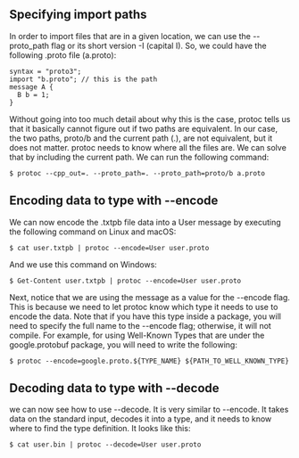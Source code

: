 Specifying import paths
---

In order to import files that are in a given location, we can use the --proto_path flag or its short version -I (capital I). So, we could have the following .proto file (a.proto):

```
syntax = "proto3";
import "b.proto"; // this is the path
message A {
  B b = 1;
}
```

Without going into too much detail about why this is the case, protoc tells us that it basically cannot figure out if two paths are equivalent. In our case, the two paths, proto/b and the current path (.), are not equivalent, but it does not matter. protoc needs to know where all the files are. We can solve that by including the current path. We can run the following command:
```
$ protoc --cpp_out=. --proto_path=. --proto_path=proto/b a.proto
```

Encoding data to type with --encode
---

We can now encode the .txtpb file data into a User message by executing the following command on Linux and macOS:

```
$ cat user.txtpb | protoc --encode=User user.proto
```
And we use this command on Windows:
```
$ Get-Content user.txtpb | protoc --encode=User user.proto
```

Next, notice that we are using the message as a value for the --encode flag. 
This is because we need to let protoc know which type it needs to use to encode the data.
Note that if you have this type inside a package, you will need to specify the full name to the --encode flag; 
otherwise, it will not compile. For example, for using Well-Known Types that are under the google.protobuf package,
you will need to write the following:
```
$ protoc --encode=google.proto.${TYPE_NAME} ${PATH_TO_WELL_KNOWN_TYPE}
```

Decoding data to type with --decode
---

we can now see how to use --decode. It is very similar to --encode. It takes data on the standard input, decodes it into a type, and it needs to know where to find the type definition. It looks like this:
```
$ cat user.bin | protoc --decode=User user.proto
```
